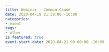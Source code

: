 ```yaml
---
title: Webinar - Common Cause
date: 2020-04-19 21:39:00 -10:00
categories:
- event
tags:
- other
is featured: true
event-start-date: 2020-04-21 00:00:00 -10:00
---
```


